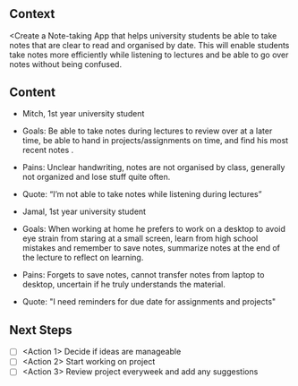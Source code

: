 # <user-stories>

## Context
<Create a Note-taking App that helps university students be able to take notes that are clear to read and organised by date. 
This will enable students take notes more efficiently while listening to lectures and be able to go over notes without being confused. 

## Content
- Mitch, 1st year university student
- Goals: Be able to take notes during lectures to review over at a later time, be able to hand in projects/assignments on time, and find his most recent notes . 
- Pains: Unclear handwriting, notes are not organised by class, generally not organized and lose stuff quite often. 
- Quote: “I’m not able to take notes while listening during lectures”

- Jamal, 1st year university student
- Goals: When working at home he prefers to work on a desktop to avoid eye strain from staring at a small screen, learn from high school mistakes and remember to save notes, summarize notes at the end of the lecture to reflect on learning. 
- Pains: Forgets to save notes, cannot transfer notes from laptop to desktop, uncertain if he truly understands the material.
- Quote: "I need reminders for due date for assignments and projects"

## Next Steps
- [ ] <Action 1> Decide if ideas are manageable
- [ ] <Action 2> Start working on project
- [ ] <Action 3> Review project everyweek and add any suggestions